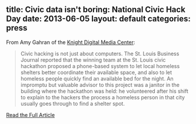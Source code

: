 title: Civic data isn't boring: National Civic Hack Day
date: 2013-06-05
layout: default
categories: press
---
From Amy Gahran of the [Knight Digital Media Center](http://www.knightdigitalmediacenter.org/):

> Civic hacking is not just about computers. The St. Louis Business Journal
> reported that the winning team at the St. Louis civic hackathon proposed a
> phone-based system to let local homeless shelters better coordinate their
> available space, and also to let homeless people quickly find an available
> bed for the night. An impromptu but valuable advisor to this project was a
> janitor in the building where the hackathon was held: he volunteered after
> his shift to explain to the hackers the process a homeless person in that
> city usually goes through to find a shelter spot.

[Read the Full Article](http://www.knightdigitalmediacenter.org/blogs/agahran/2013/06/civic-data-isnt-boring-national-civic-hack-day)
